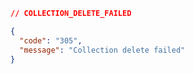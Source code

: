 ```json [305]
// COLLECTION_DELETE_FAILED

{
  "code": "305",
  "message": "Collection delete failed"
}
```